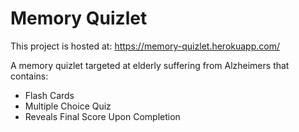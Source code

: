 # Memory Quizlet

This project is hosted at: https://memory-quizlet.herokuapp.com/

A memory quizlet targeted at elderly suffering from Alzheimers that contains: 
- Flash Cards
- Multiple Choice Quiz
- Reveals Final Score Upon Completion
